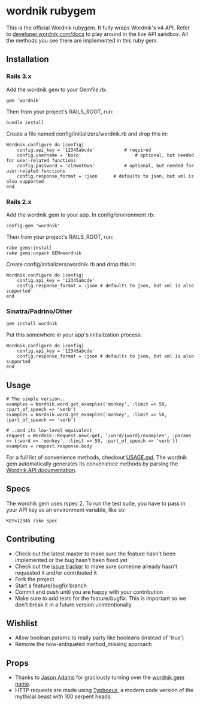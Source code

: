 wordnik rubygem
===============

This is the official Wordnik rubygem. It fully wraps Wordnik's v4 API. Refer to 
[developer.wordnik.com/docs](http://developer.wordnik.com/docs) to play around 
in the live API sandbox. All the methods you see there are implemented in this 
ruby gem.

Installation
------------

### Rails 3.x

Add the wordnik gem to your Gemfile.rb:

    gem 'wordnik'

Then from your project's RAILS_ROOT, run:

    bundle install

Create a file named config/initializers/wordnik.rb and drop this in:

	Wordnik.configure do |config|
		config.api_key = '12345abcde'			# required
		config.username = 'bozo'					# optional, but needed for user-related functions
		config.password = 'cl0wnt0wn'			# optional, but needed for user-related functions
		config.response_format = :json		# defaults to json, but xml is also supported
	end

### Rails 2.x

Add the wordnik gem to your app. In config/environment.rb:

    config.gem 'wordnik'

Then from your project's RAILS_ROOT, run:

    rake gems:install
    rake gems:unpack GEM=wordnik

Create config/initializers/wordnik.rb and drop this in:

	Wordnik.configure do |config|
		config.api_key = '12345abcde'
		config.response_format = :json # defaults to json, but xml is also supported
	end
	
### Sinatra/Padrino/Other

	gem install wordnik

Put this somewhere in your app's initialization process:

	Wordnik.configure do |config|
		config.api_key = '12345abcde'
		config.response_format = :json # defaults to json, but xml is also supported
	end
	
	
Usage
-----

	# The simple version..
	examples = Wordnik.word.get_examples('monkey', :limit => 50, :part_of_speech => 'verb')
	examples = Wordnik.word.get_examples('monkey', :limit => 50, :part_of_speech => 'verb')
	
	# ..and its low-level equivalent
	request = Wordnik::Request.new(:get, '/word/{word}/examples', :params => {:word => 'monkey', :limit => 50, :part_of_speech => 'verb'})
	examples = request.response.body

For a full list of convenience methods, checkout [USAGE.md](https://github.com/wordnik/wordnik-ruby/blob/master/USAGE.md). The wordnik gem automatically generates its convenience methods by parsing the [Wordnik API documentation](http://developer.wordnik.com/docs).

Specs
-----

The wordnik gem uses rspec 2. To run the test suite, you have to pass in your API 
key as an environment variable, like so:

	KEY=12345 rake spec
	
Contributing
------------

* Check out the latest master to make sure the feature hasn't been implemented or the bug hasn't been fixed yet
* Check out the [issue tracker](http://github.com/wordnik/wordnik-ruby/issues) to make sure someone already hasn't requested it and/or contributed it
* Fork the project
* Start a feature/bugfix branch
* Commit and push until you are happy with your contribution
* Make sure to add tests for the feature/bugfix. This is important so we don't break it in a future version unintentionally.

Wishlist
--------

* Allow boolean params to really party like booleans (instead of 'true')
* Remove the now-antiquated method_missing approach

Props
-----

* Thanks to [Jason Adams](http://twitter.com/#!/ealdent) for graciously turning 
	over the [wordnik gem name](https://rubygems.org/gems/wordnik).
* HTTP requests are made using [Typhoeus](https://github.com/dbalatero/typhoeus), 
	a modern code version of the mythical beast with 100 serpent heads.